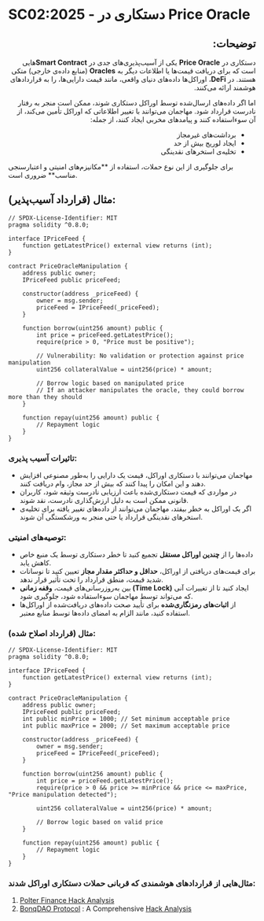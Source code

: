 # SC02:2025 - دستکاری در Price Oracle
<span dir="rtl" align="right">


## توضیحات:
دستکاری در **Price Oracle** یکی از آسیب‌پذیری‌های جدی در **Smart Contract**‌هایی است که برای دریافت قیمت‌ها یا اطلاعات دیگر به **Oracles** (منابع داده‌ی خارجی) متکی هستند. در **DeFi**، اوراکل‌ها داده‌های دنیای واقعی، مانند قیمت دارایی‌ها، را به قراردادهای هوشمند ارائه می‌کنند.

اما اگر داده‌های ارسال‌شده توسط اوراکل دستکاری شوند، ممکن است منجر به رفتار نادرست قرارداد شود. مهاجمان می‌توانند با تغییر اطلاعاتی که اوراکل تأمین می‌کند، از آن سوءاستفاده کنند و پیامدهای مخربی ایجاد کنند، از جمله:


- برداشت‌های غیرمجاز  
- ایجاد لوریج بیش از حد  
- تخلیه‌ی استخرهای نقدینگی  


</span>
برای جلوگیری از این نوع حملات، استفاده از **مکانیزم‌های امنیتی و اعتبارسنجی مناسب** ضروری است.

## مثال (قرارداد آسیب‌پذیر):
```
// SPDX-License-Identifier: MIT
pragma solidity ^0.8.0;

interface IPriceFeed {
    function getLatestPrice() external view returns (int);
}

contract PriceOracleManipulation {
    address public owner;
    IPriceFeed public priceFeed;

    constructor(address _priceFeed) {
        owner = msg.sender;
        priceFeed = IPriceFeed(_priceFeed);
    }

    function borrow(uint256 amount) public {
        int price = priceFeed.getLatestPrice();
        require(price > 0, "Price must be positive");

        // Vulnerability: No validation or protection against price manipulation
        uint256 collateralValue = uint256(price) * amount;

        // Borrow logic based on manipulated price
        // If an attacker manipulates the oracle, they could borrow more than they should
    }

    function repay(uint256 amount) public {
        // Repayment logic
    }
}
```

### تاثیرات آسیب پذیری:
- مهاجمان می‌توانند با دستکاری اوراکل، قیمت یک دارایی را به‌طور مصنوعی افزایش دهند و این امکان را پیدا کنند که بیش از حد مجاز، وام دریافت کنند.
- در مواردی که قیمت دستکاری‌شده باعث ارزیابی نادرست وثیقه شود، کاربران قانونی ممکن است به دلیل ارزش‌گذاری نادرست، نقد شوند.
- اگر یک اوراکل به خطر بیفتد، مهاجمان می‌توانند از داده‌های تغییر یافته برای تخلیه‌ی استخرهای نقدینگی قرارداد یا حتی منجر به ورشکستگی آن شوند.


### توصیه‌های امنیتی:
- داده‌ها را از **چندین اوراکل مستقل** تجمیع کنید تا خطر دستکاری توسط یک منبع خاص کاهش یابد.
- برای قیمت‌های دریافتی از اوراکل، **حداقل و حداکثر مقدار مجاز** تعیین کنید تا نوسانات شدید قیمت، منطق قرارداد را تحت تأثیر قرار ندهد.
- بین به‌روزرسانی‌های قیمت، **وقفه زمانی (Time Lock)** ایجاد کنید تا از تغییرات آنی که می‌تواند توسط مهاجمان سوءاستفاده شود، جلوگیری شود.
- از **اثبات‌های رمزنگاری‌شده** برای تأیید صحت داده‌های دریافت‌شده از اوراکل‌ها استفاده کنید، مانند الزام به امضای داده‌ها توسط منابع معتبر.


### مثال (قرارداد اصلاح شده):

```
// SPDX-License-Identifier: MIT
pragma solidity ^0.8.0;

interface IPriceFeed {
    function getLatestPrice() external view returns (int);
}

contract PriceOracleManipulation {
    address public owner;
    IPriceFeed public priceFeed;
    int public minPrice = 1000; // Set minimum acceptable price
    int public maxPrice = 2000; // Set maximum acceptable price

    constructor(address _priceFeed) {
        owner = msg.sender;
        priceFeed = IPriceFeed(_priceFeed);
    }

    function borrow(uint256 amount) public {
        int price = priceFeed.getLatestPrice();
        require(price > 0 && price >= minPrice && price <= maxPrice, "Price manipulation detected");

        uint256 collateralValue = uint256(price) * amount;

        // Borrow logic based on valid price
    }

    function repay(uint256 amount) public {
        // Repayment logic
    }
}
```
###  مثال‌هایی از قراردادهای هوشمندی که قربانی حملات دستکاری اوراکل شدند:
1. [Polter Finance Hack Analysis](https://blog.solidityscan.com/polter-finance-hack-analysis-c5eaa6dcfd40) 
2. [BonqDAO Protocol](https://polygonscan.com/address/0x4248fd3e2c055a02117eb13de4276170003ca295#code) : A Comprehensive [Hack Analysis](https://blog.solidityscan.com/bonqdao-protocol-hack-analysis-oracle-manipulation-8e6978149a66)
